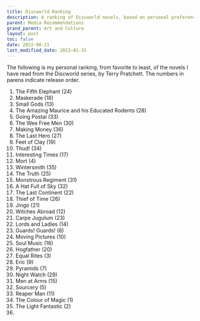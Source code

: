 ```yaml
---
title: Discworld Ranking
description: A ranking of Discworld novels, based on personal preferences.
parent: Media Recommendations
grand_parent: Art and Culture
layout: post
toc: false
date: 2022-08-21
last_modified_date: 2023-01-31
---
```


The following is my personal ranking, from favorite to least, of the novels I have read from the Discworld series, by Terry Pratchett.
The numbers in parens indicate release order.

1. The Fifth Elephant (24) 
2. Maskerade (18)
2. Small Gods (13)
3. The Amazing Maurice and his Educated Rodents (28) 
1. Going Postal (33)
1. The Wee Free Men (30) 
1. Making Money (36) 
4. The Last Hero (27)
5. Feet of Clay (19) 
1. Thud! (34)
6. Interesting Times (17) 
7. Mort (4)
1. Wintersmith (35) 
8. The Truth (25)
1. Monstrous Regiment (31) 
1. A Hat Full of Sky (32) 
9. The Last Continent (22)
10. Thief of Time (26) 
11. Jingo (21)
12. Witches Abroad (12)
13. Carpe Jugulum (23) 
14. Lords and Ladies (14)
15. Guards! Guards! (8)
16. Moving Pictures (10)
17. Soul Music (16)
18. Hogfather (20)
19. Equal Rites (3)
20. Eric (9)
21. Pyramids (7)
1. Night Watch (29) 
22. Men at Arms (15)
23. Sourcery (5)
24. Reaper Man (11)
25. The Colour of Magic (1)
26. The Light Fantastic (2)
27. 



<!--
- [x] The Colour of Magic (1) 
- [x] The Light Fantastic (2) 
- [x] Equal Rites (3) 
- [x] Mort (4) 
- [x] Sourcery (5) 
- [ ] Wyrd Sisters (6) 
- [x] Pyramids (7) 
- [x] Guards! Guards! (8) 
- [x] Eric (9) 
- [x] Moving Pictures (10) 
- [x] Reaper Man (11) 
- [x] Witches Abroad (12) 
- [x] Small Gods (13) 
- [x] Lords and Ladies (14) 
- [x] Men at Arms (15) 
- [x] Soul Music (16) 
- [x] Interesting Times (17) 
- [x] Maskerade (18) 
- [x] Feet of Clay (19) 
- [x] Hogfather (20) 
- [x] Jingo (21) 
- [x] The Last Continent (22) 
- [x] Carpe Jugulum (23) 
- [x] The Fifth Elephant (24) 
- [x] The Truth (25) 
- [x] Thief of Time (26) 
- [x] The Last Hero (27) 
- [x] The Amazing Maurice and his Educated Rodents (28) 
- [x] Night Watch (29) 
- [x] The Wee Free Men (30) 
- [x] Monstrous Regiment (31) 
- [x] A Hat Full of Sky (32) 
- [x] Going Postal (33) 
- [x] Thud! (34) 
- [ ] Where’s My Cow?^ () 
- [x] Wintersmith (35) 
- [x] Making Money (36) 
- [ ] Unseen Academicals (37) 
- [ ] I Shall Wear Midnight (38) 
- [ ] Snuff (39) 
- [ ] A Blink of the Screen : collected short fiction () 
- [ ] World of Poo () 
- [ ] Raising Steam (40) 
- [ ] The Shepherds Crown (41)
-->

<!--
The Colour of Magic and the Light Fantastic
: Rincewind escorts a tourist around the disc.
: Oddly specific parodies of some fantasy series you may have never heard of.

Equal Rites
: A girl wants to become a wizard.

Sourcery
: The Wizards get a bit too rowdy.

Mort
: Death takes on an apprentice.

Wyrd Sisters
: The Witches deal with a succession crisis.
: Shakespeare parody

Pyramids
: Mythological Egypt pastiche

Guards! Guards!
: Captain Vimes saves the city from a dragon and gets promoted.

Eric
: Rincewind is mistaken for a demon. Travels to not-mezoamerica, not-ancient-troy, and hell
: Faust parody.

Moving Pictures
: Parody of Hollywood

Reaper Man
: Death takes a vacation on a farm.
: The Wizards fight some shopping trolleys.

Witches Abroad
: Fairy Tale Parody

Small Gods
: 

Lords and Ladies
:

Men at Arms
:

Soul Music
:

Interesting Times
:

Maskerade
: Phantom of the Opera parody

Feet of Clay
: 


- [x] The Colour of Magic (1) 
- [x] The Light Fantastic (2) 
- [x] Equal Rites (3) 
- [x] Mort (4) 
- [x] Sourcery (5) 
- [ ] Wyrd Sisters (6) 
- [x] Pyramids (7) 
- [x] Guards! Guards! (8) 
- [x] Eric (9) 
- [x] Moving Pictures (10) 
- [x] Reaper Man (11) 
- [x] Witches Abroad (12) 
- [x] Small Gods (13) 
- [x] Lords and Ladies (14) 
- [x] Men at Arms (15) 
- [x] Soul Music (16) 
- [x] Interesting Times (17) 
- [x] Maskerade (18) 
- [x] Feet of Clay (19) 
- [x] Hogfather (20) 
- [x] Jingo (21) 
-->



<!--
## Reading Order

Despite being ostensibly part of the same series, 
most of the books stand on their own,
with only tenuous links between them.
Yes, characters recur, but even the worldbuilding changes at the author's whim.

The only big exception is the Guards subseries.

compare to 
https://www.discworldemporium.com/reading-order/
http://www.gracefulrobot.com/the-discworld

-->